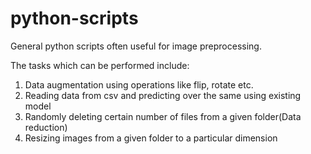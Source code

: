 # python-scripts

General python scripts often useful for image preprocessing.

The tasks which can be performed include:

1. Data augmentation using operations like flip, rotate etc.
2. Reading data from csv and predicting over the same using existing model
3. Randomly deleting certain number of files from a given folder(Data reduction)
4. Resizing images from a given folder to a particular dimension

